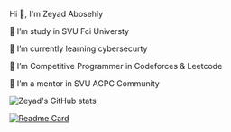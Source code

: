 Hi 👋, I'm Zeyad Abosehly

🔭 I’m study in SVU Fci Universty

🌱 I’m currently learning cybersecurty 

🤝 I’m Competitive Programmer in Codeforces & Leetcode

👯 I’m a mentor in SVU ACPC Community


![Zeyad's GitHub stats](https://github-readme-stats.vercel.app/api?username=Zeyad-Z0ZZ&show_icons=true&theme=transparent)

[![Readme Card](https://github-readme-stats.vercel.app/api/pin/?username=Zeyad-Z0ZZ&repo=github-readme-stats)](https://github.com/anuraghazra/github-readme-stats)
